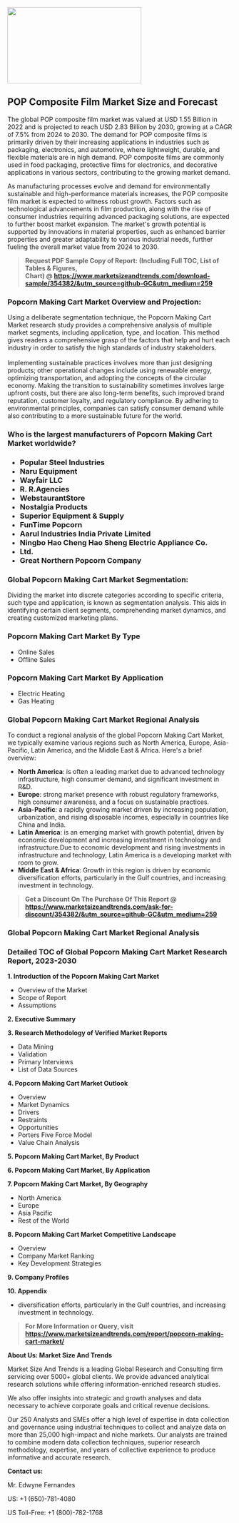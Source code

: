 <p><img class="alignnone size-medium wp-image-20088" src="https://ffe5etoiles.com/wp-content/uploads/2024/12/MST1-300x171.png" alt="" width="300" height="171" /></p><h2>POP Composite Film Market Size and Forecast</h2><p>The global POP composite film market was valued at USD 1.55 Billion in 2022 and is projected to reach USD 2.83 Billion by 2030, growing at a CAGR of 7.5% from 2024 to 2030. The demand for POP composite films is primarily driven by their increasing applications in industries such as packaging, electronics, and automotive, where lightweight, durable, and flexible materials are in high demand. POP composite films are commonly used in food packaging, protective films for electronics, and decorative applications in various sectors, contributing to the growing market demand.</p><p>As manufacturing processes evolve and demand for environmentally sustainable and high-performance materials increases, the POP composite film market is expected to witness robust growth. Factors such as technological advancements in film production, along with the rise of consumer industries requiring advanced packaging solutions, are expected to further boost market expansion. The market's growth potential is supported by innovations in material properties, such as enhanced barrier properties and greater adaptability to various industrial needs, further fueling the overall market value from 2024 to 2030.</p></p><blockquote id="" class=""><strong>Request PDF Sample Copy of Report: (Including Full TOC, List of Tables &amp; Figures, Chart)&nbsp;@&nbsp;<strong><a href="https://www.marketsizeandtrends.com/download-sample/354382/&utm_source=github-GC&utm_medium=259" target="_blank">https://www.marketsizeandtrends.com/download-sample/354382/&utm_source=github-GC&utm_medium=259</a></strong></strong></blockquote><h3 id="" class="">Popcorn Making Cart Market&nbsp;Overview and Projection:</h3><p id="" class="">Using a deliberate segmentation technique, the Popcorn Making Cart Market research study provides a comprehensive analysis of multiple market segments, including application, type, and location. This method gives readers a comprehensive grasp of the factors that help and hurt each industry in order to satisfy the high standards of industry stakeholders. <br /> <br />Implementing sustainable practices involves more than just designing products; other operational changes include using renewable energy, optimizing transportation, and adopting the concepts of the circular economy. Making the transition to sustainability sometimes involves large upfront costs, but there are also long-term benefits, such improved brand reputation, customer loyalty, and regulatory compliance. By adhering to environmental principles, companies can satisfy consumer demand while also contributing to a more sustainable future for the world.</p><h3 id="" class="">Who is the largest manufacturers of&nbsp;Popcorn Making Cart Market worldwide?</h3><h3 class=""><p><ul><li>Popular Steel lndustries </li><li> Naru Equipment </li><li> Wayfair LLC </li><li> R. R.Agencies </li><li> WebstaurantStore </li><li> Nostalgia Products </li><li> Superior Equipment & Supply </li><li> FunTime Popcorn </li><li> Aarul lndustries India Private Limited </li><li> Ningbo Hao Cheng Hao Sheng Electric Appliance Co. </li><li> Ltd. </li><li> Great Northern Popcorn Company</li></ul></p></h3><h3 id="" class="">Global&nbsp;Popcorn Making Cart Market Segmentation:</h3><p id="" class="">Dividing the market into discrete categories according to specific criteria, such type and application, is known as segmentation analysis. This aids in identifying certain client segments, comprehending market dynamics, and creating customized marketing plans.</p><h3 id="" class="">Popcorn Making Cart Market&nbsp;By Type</h3><p><p><ul><li>Online Sales</li><li> Offline Sales</p></li></ul></p></p><h3 id="" class="">Popcorn Making Cart Market&nbsp;By Application</h3><p class=""><p><ul><li>Electric Heating</li><li> Gas Heating</li></ul></p></p><h3 id="" class="">Global Popcorn Making Cart Market Regional Analysis</h3><p id="" class="">To conduct a regional analysis of the global Popcorn Making Cart Market, we typically examine various regions such as North America, Europe, Asia-Pacific, Latin America, and the Middle East &amp; Africa. Here's a brief overview:</p><ul><li><strong>North America</strong>: is often a leading market due to advanced technology infrastructure, high consumer demand, and significant investment in R&amp;D.</li><li><strong>Europe</strong>: strong market presence with robust regulatory frameworks, high consumer awareness, and a focus on sustainable practices.</li><li><strong>Asia-Pacific</strong>: a rapidly growing market driven by increasing population, urbanization, and rising disposable incomes, especially in countries like China and India.</li><li><strong>Latin America</strong>: is an emerging market with growth potential, driven by economic development and increasing investment in technology and infrastructure.Due to economic development and rising investments in infrastructure and technology, Latin America is a developing market with room to grow.</li><li><strong>Middle East &amp; Africa</strong>: Growth in this region is driven by economic diversification efforts, particularly in the Gulf countries, and increasing investment in technology.</li></ul><blockquote id="" class=""><strong>Get a Discount On The Purchase Of This Report @ <strong><a href="https://www.marketsizeandtrends.com/ask-for-discount/354382/&utm_source=github-GC&utm_medium=259" target="_blank">https://www.marketsizeandtrends.com/ask-for-discount/354382/&utm_source=github-GC&utm_medium=259</a></strong></strong></blockquote><h3 id="" class="">Global Popcorn Making Cart Market Regional Analysis</h3><h3 id="" class="">Detailed TOC of Global Popcorn Making Cart Market Research Report, 2023-2030</h3><p id="" class=""><strong>1. Introduction of the Popcorn Making Cart Market</strong></p><ul><li>Overview of the Market</li><li>Scope of Report</li><li>Assumptions</li></ul><p id="" class=""><strong>2. Executive Summary</strong></p><p id="" class=""><strong>3. Research Methodology of Verified Market Reports</strong></p><ul><li>Data Mining</li><li>Validation</li><li>Primary Interviews</li><li>List of Data Sources</li></ul><p id="" class=""><strong>4. Popcorn Making Cart Market Outlook</strong></p><ul><li>Overview</li><li>Market Dynamics</li><li>Drivers</li><li>Restraints</li><li>Opportunities</li><li>Porters Five Force Model</li><li>Value Chain Analysis</li></ul><p id="" class=""><strong>5. Popcorn Making Cart Market, By Product</strong></p><p id="" class=""><strong>6. Popcorn Making Cart Market, By Application</strong></p><p id="" class=""><strong>7. Popcorn Making Cart Market, By Geography</strong></p><ul><li>North America</li><li>Europe</li><li>Asia Pacific</li><li>Rest of the World</li></ul><p id="" class=""><strong>8. Popcorn Making Cart Market Competitive Landscape</strong></p><ul><li>Overview</li><li>Company Market Ranking</li><li>Key Development Strategies</li></ul><p id="" class=""><strong>9. Company Profiles</strong></p><p id="" class=""><strong>10. Appendix</strong></p><ul><li>diversification efforts, particularly in the Gulf countries, and increasing investment in technology.</li></ul><blockquote id="" class=""><strong>For More Information or Query, visit <strong><strong><a href="https://www.marketsizeandtrends.com/report/popcorn-making-cart-market/" target="_blank">https://www.marketsizeandtrends.com/report/popcorn-making-cart-market/</a></strong></strong></strong></blockquote><p id="" class=""><strong>About Us: Market Size And Trends</strong></p><p id="" class="">Market Size And Trends is a leading Global Research and Consulting firm servicing over 5000+ global clients. We provide advanced analytical research solutions while offering information-enriched research studies.</p><p id="" class="">We also offer insights into strategic and growth analyses and data necessary to achieve corporate goals and critical revenue decisions.</p><p id="" class="">Our 250 Analysts and SMEs offer a high level of expertise in data collection and governance using industrial techniques to collect and analyze data on more than 25,000 high-impact and niche markets. Our analysts are trained to combine modern data collection techniques, superior research methodology, expertise, and years of collective experience to produce informative and accurate research.</p><p id="" class=""><strong>Contact us:</strong></p><p id="" class="">Mr. Edwyne Fernandes</p><p id="" class="">US: +1 (650)-781-4080</p><p id="" class="">US Toll-Free: +1 (800)-782-1768</p>

